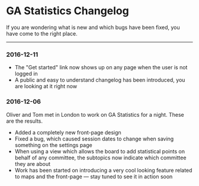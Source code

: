 # GA Statistics Changelog
If you are wondering what is new and which bugs have been fixed, you have come to the right place.
***

### 2016-12-11
* The "Get started" link now shows up on any page when the user is not logged in
* A public and easy to understand changelog has been introduced, you are looking at it right now


### 2016-12-06
Oliver and Tom met in London to work on GA Statistics for a night. These are the results.
* Added a completely new front-page design
* Fixed a bug, which caused session dates to change when saving something on the settings page
* When using a view which allows the board to add statistical points on behalf of any committee, the subtopics now indicate which committee they are about
* Work has been started on introducing a very cool looking feature related to maps and the front-page — stay tuned to see it in action soon
